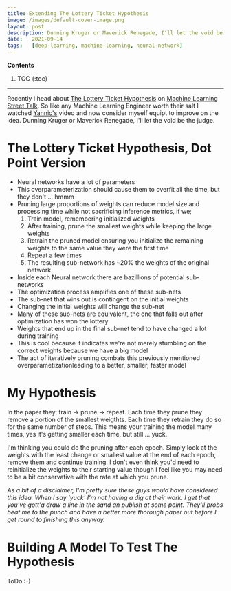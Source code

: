 ```yaml
---
title: Extending The Lottery Ticket Hypothesis
image: /images/default-cover-image.png
layout: post
description: Dunning Kruger or Maverick Renegade, I'll let the void be the judge.
date:   2021-09-14
tags:   [deep-learning, machine-learning, neural-network]
---
```


**Contents**

1. TOC
{:toc}

---

Recently I head about [The Lottery Ticket Hypothesis](https://arxiv.org/pdf/1803.03635.pdf) on [Machine Learning Street Talk](https://www.youtube.com/watch?v=SfjJoevBbjU). So like any Machine Learning Engineer worth their salt I watched [Yannic's](https://www.youtube.com/watch?v=ZVVnvZdUMUk) video and now consider myself equipt to improve on the idea. Dunning Kruger or Maverick Renegade, I'll let the void be the judge.

# The Lottery Ticket Hypothesis, Dot Point Version

  - Neural networks have a lot of parameters
  - This overparameterization should cause them to overfit all the time, but they don't ... hmmm
  - Pruning large proportions of weights can reduce model size and processing time while not sacrificing inference metrics, if we;
    1. Train model, remembering initialized weights
    2. After training, prune the smallest weights while keeping the large weights
    3. Retrain the pruned model ensuring you initialize the remaining weights to the same value they were the first time
    4. Repeat a few times
    5. The resulting sub-network has ~20% the weights of the original network
  - Inside each Neural network there are bazillions of potential sub-networks
  - The optimization process amplifies one of these sub-nets
  - The sub-net that wins out is contingent on the initial weights
  - Changing the initial weights will change the sub-net
  - Many of these sub-nets are equivalent, the one that falls out after optimization has won the lottery
  - Weights that end up in the final sub-net tend to have changed a lot during training
  - This is cool because it indicates we're not merely stumbling on the correct weights because we have a big model
  - The act of iteratively pruning combats this previously mentioned overparametizationleading to a better, smaller, faster model

# My Hypothesis

In the paper they; train -> prune -> repeat. Each time they prune they remove a portion of the smallest weigthts. Each time they retrain they do so for the same number of steps. This means your training the model many times, yes it's getting smaller each time, but still ... yuck. 

I'm thinking you could do the pruning after each epoch. Simply look at the weights with the least change or smallest value at the end of each epoch, remove them and continue training. I don't even think you'd need to reinitialize the weights to their starting value though I feel like you may need to be a bit conservative with the rate at which you prune.

_As a bit of a disclaimer, I'm pretty sure these guys would have considered this idea. When I say 'yuck' I'm not having a dig at their work. I get that you've gott'a draw a line in the sand an publish at some point. They'll probs beat me to the punch and have a better more thorough paper out before I get round to finishing this anyway._

# Building A Model To Test The Hypothesis

ToDo :-)

